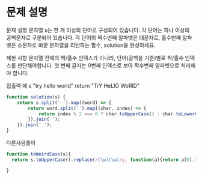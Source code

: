 # 문제 설명

문제 설명
문자열 s는 한 개 이상의 단어로 구성되어 있습니다. 각 단어는 하나 이상의 공백문자로 구분되어 있습니다. 각 단어의 짝수번째 알파벳은 대문자로, 홀수번째 알파벳은 소문자로 바꾼 문자열을 리턴하는 함수, solution을 완성하세요.

제한 사항
문자열 전체의 짝/홀수 인덱스가 아니라, 단어(공백을 기준)별로 짝/홀수 인덱스를 판단해야합니다.
첫 번째 글자는 0번째 인덱스로 보아 짝수번째 알파벳으로 처리해야 합니다.

입출력 예
s	"try hello world"
return "TrY HeLlO WoRlD"


``` javascript
function solution(s) {
    return s.split(' ').map((word) => {
        return word.split('').map((char, index) => {
            return index % 2 === 0 ? char.toUpperCase() : char.toLowerCase();
        }).join('');
    }).join(' ');
}
```

다른사람풀이
```js
function toWeirdCase(s){
  return s.toUpperCase().replace(/(\w)(\w)/g, function(a){return a[0].toUpperCase()+a[1].toLowerCase();})

}
```
